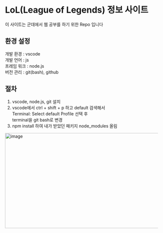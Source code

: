 # LoL(League of Legends) 정보 사이트

이 사이트는 군데에서 웹 공부를 하기 위한 Repo 입니다

## 환경 설정
개발 환경 : vscode <br>
개발 언어 : js <br>
프레임 워크 : node.js <br>
버전 관리 : git(bash), github <br>

## 절차
1. vscode, node.js, git 설치 <br>
2. vscode에서 ctrl + shift + p 하고 default 검색해서 <br>
Terminal: Select default Profile 선택 후 <br>
terminal을 git bash로 변경 <br>
3. npm install 하여 내가 받았던 패키지 node_modules 올림
<img width="615" height="313" alt="image" src="https://github.com/user-attachments/assets/3bc2b0ea-35b9-4188-9221-1821d9eab6aa" />

